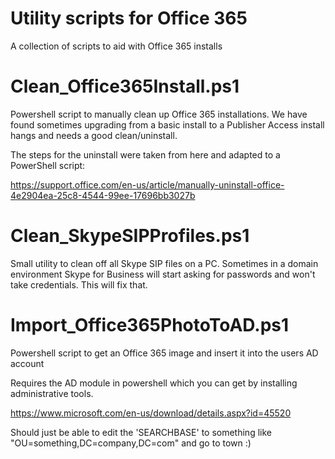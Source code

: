 # Utility scripts for Office 365
A collection of scripts to aid with Office 365 installs

# Clean_Office365Install.ps1
Powershell script to manually clean up Office 365 installations. 
We have found sometimes upgrading from a basic install to a Publisher Access install hangs and needs a good clean/uninstall.

The steps for the uninstall were taken from here and adapted to a PowerShell script:

https://support.office.com/en-us/article/manually-uninstall-office-4e2904ea-25c8-4544-99ee-17696bb3027b

# Clean_SkypeSIPProfiles.ps1
Small utility to clean off all Skype SIP files on a PC. Sometimes in a domain environment Skype for Business will
start asking for passwords and won't take credentials. This will fix that.

# Import_Office365PhotoToAD.ps1
Powershell script to get an Office 365 image and insert it into the users AD account

Requires the AD module in powershell which you can get by installing administrative tools. 

https://www.microsoft.com/en-us/download/details.aspx?id=45520

Should just be able to edit the 'SEARCHBASE' to something like "OU=something,DC=company,DC=com" and go to town :)
